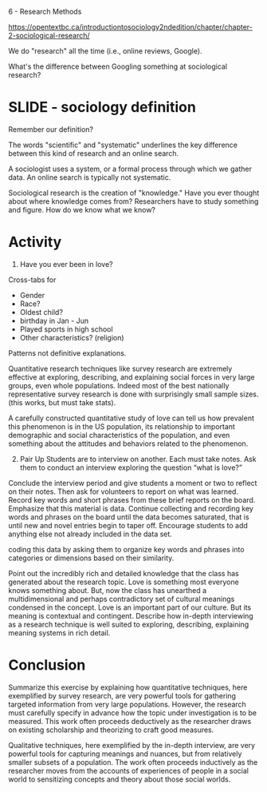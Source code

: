 6 - Research Methods

https://opentextbc.ca/introductiontosociology2ndedition/chapter/chapter-2-sociological-research/

We do "research" all the time (i.e., online reviews, Google).

What's the difference between Googling something at sociological research?

# SLIDE - sociology definition
Remember our definition?

The words "scientific" and "systematic" underlines the key difference between this kind of research and an online search.

A sociologist uses a system, or a formal process through which we gather data. An online search is typically not systematic.

Sociological research is the creation of "knowledge." Have you ever thought about where knowledge comes from? Researchers have to study something and figure. How do we know what we know?

###

# Activity
1. Have you ever been in love?

Cross-tabs for
- Gender
- Race?
- Oldest child?
- birthday in Jan - Jun
- Played sports in high school
- Other characteristics? (religion)

Patterns not definitive explanations.

Quantitative research techniques like survey research are extremely effective at exploring, describing, and explaining social forces in very large groups, even whole populations. Indeed most of the best nationally representative survey research is done with surprisingly small sample sizes. (this works, but must take stats).

A carefully constructed quantitative study of love can tell us how prevalent this phenomenon is in the US population, its relationship to important demographic and social characteristics of the population, and even something about the attitudes and behaviors related to the phenomenon.

2. Pair Up
Students are to interview on another. Each must take notes. Ask them to conduct an interview exploring the question “what is love?”  

Conclude the interview period and give students a moment or two to reflect on their notes. Then ask for volunteers to report on what was learned. Record key words and short phrases from these brief reports on the board. Emphasize that this material is data. Continue collecting and recording key words and phrases on the board until the data becomes saturated, that is until new and novel entries begin to taper off. Encourage students to add anything else not already included in the data set.  

coding this data by asking them to organize key words and phrases into categories or dimensions based on their similarity.

Point out the incredibly rich and detailed knowledge that the class has generated about the research topic. Love is something most everyone knows something about. But, now the class has unearthed a multidimensional and perhaps contradictory set of cultural meanings condensed in the concept. Love is an important part of our culture. But its meaning is contextual and contingent. Describe how in-depth interviewing as a research technique is well suited to exploring, describing, explaining meaning systems in rich detail.


# Conclusion
Summarize this exercise by explaining how quantitative techniques, here exemplified by survey research, are very powerful tools for gathering targeted information from very large populations. However, the research must carefully specify in advance how the topic under investigation is to be measured. This work often proceeds deductively as the researcher draws on existing scholarship and theorizing to craft good measures.  

Qualitative techniques, here exemplified by the in-depth interview, are very powerful tools for capturing meanings and nuances, but from relatively smaller subsets of a population. The work often proceeds inductively as the researcher moves from the accounts of experiences of people in a social world to sensitizing concepts and theory about those social worlds.
